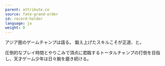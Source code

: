 ```yaml
---
parent: attribute.ce
source: fate-grand-order
id: record-holder
language: ja
weight: 0
---
```


アジア圏のゲームチャンプは語る。
鍛え上げたスキルこそが正道、と。

圧倒的なプレイ時間とやりこみで頂点に君臨するトータルチャンプの打倒を目指し、天才ゲーム少年は日々腕を磨き続ける。
